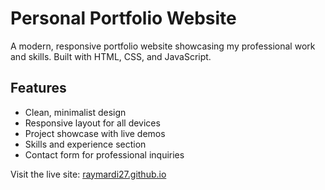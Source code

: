 # Personal Portfolio Website

A modern, responsive portfolio website showcasing my professional work and skills. Built with HTML, CSS, and JavaScript.

## Features
- Clean, minimalist design
- Responsive layout for all devices
- Project showcase with live demos
- Skills and experience section
- Contact form for professional inquiries

Visit the live site: [raymardi27.github.io](https://raymardi27.github.io)
